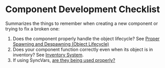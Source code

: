 # Component Development Checklist
Summarizes the things to remember when creating a new component or trying to fix a broken one:

1. Does the component properly handle the object lifecycle? See [Proper Spawning and Despawning (Object Lifecycle)](Proper-Spawning-and-Despawning-(Object-Lifecycle).md)
1. Does your component function correctly even when its object is in inventory? See [Inventory System](Inventory-System.md).
1. If using SyncVars, [are they being used properly?](SyncVar-Best-Practices-for-Easy-Networking.md)
